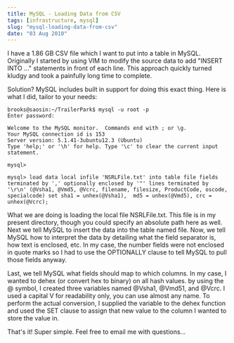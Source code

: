 ```yaml
---
title: MySQL - Loading Data from CSV
tags: [infrastructure, mysql]
slug: "mysql-loading-data-from-csv"
date: "03 Aug 2010"
---
```

I have a 1.86 GB CSV file which I want to put into a table in MySQL. Originally I started by using VIM to modify the source data to add "INSERT INTO ..." statements in front of each line. This approach quickly turned kludgy and took a painfully long time to complete.

Solution? MySQL includes built in support for doing this exact thing. Here is what I did, tailor to your needs:

```
brooks@saosin:~/TrailerPark$ mysql -u root -p
Enter password:

Welcome to the MySQL monitor.  Commands end with ; or \g.
Your MySQL connection id is 153
Server version: 5.1.41-3ubuntu12.3 (Ubuntu)
Type 'help;' or '\h' for help. Type '\c' to clear the current input statement.

mysql>

mysql> load data local infile 'NSRLFile.txt' into table file fields terminated by ',' optionally enclosed by '"' lines terminated by '\r\n' (@Vsha1, @Vmd5, @Vcrc, filename, filesize, ProductCode, oscode, specialcode) set sha1 = unhex(@Vsha1),  md5 = unhex(@Vmd5), crc = unhex(@Vcrc);
```

What we are doing is loading the local file NSRLFile.txt. This file is in my present directory, though you could specify an absolute path here as well. Next we tell MySQL to insert the data into the table named file. Now, we tell MySQL how to interpret the data by detailing what the field separator is, how text is enclosed, etc. In my case, the number fields were not enclosed in quote marks so I had to use the OPTIONALLY clause to tell MySQL to pull those fields anyway.

Last, we tell MySQL what fields should map to which columns. In my case, I wanted to dehex (or convert hex to binary) on all hash values. by using the @ symbol, I created three variables named @Vsha1, @Vmd51, and @Vcrc. I used a capital V for readability only, you can use almost any name. To perform the actual conversion, I supplied the variable to the dehex function and used the SET clause to assign that new value to the column I wanted to store the value in.

That's it! Super simple. Feel free to email me with questions...
